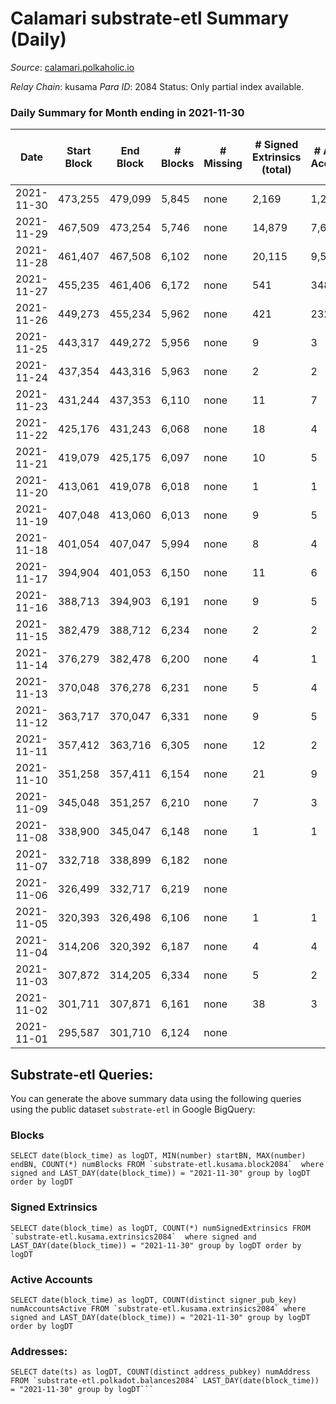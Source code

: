 # Calamari substrate-etl Summary (Daily)

_Source_: [calamari.polkaholic.io](https://calamari.polkaholic.io)

*Relay Chain*: kusama
*Para ID*: 2084
Status: Only partial index available.


### Daily Summary for Month ending in 2021-11-30


| Date | Start Block | End Block | # Blocks | # Missing | # Signed Extrinsics (total) | # Active Accounts | # Addresses with Balances | # Events | # Transfers | # XCM Transfers In | # XCM Transfers Out |
| ---- | ----------- | --------- | -------- | --------- | --------------------------- | ----------------- | ------------------------- | -------- | ----------- | ------------------ | ------------------- |
| 2021-11-30 | 473,255 | 479,099 | 5,845 | none | 2,169 | 1,227 | 19,205 | 19,885 | 1,651 ($12,665,069) |   |   |
| 2021-11-29 | 467,509 | 473,254 | 5,746 | none | 14,879 | 7,624 | 18,933 | 66,878 | 10,767 ($144,998,477) |   |   |
| 2021-11-28 | 461,407 | 467,508 | 6,102 | none | 20,115 | 9,529 |  | 82,652 | 12,620 ($30,934,259) |   |   |
| 2021-11-27 | 455,235 | 461,406 | 6,172 | none | 541 | 348 | 16,240 | 46,942 | 16,691 ($7,727.29) |   |   |
| 2021-11-26 | 449,273 | 455,234 | 5,962 | none | 421 | 232 | 16,234 | 93,828 | 16,217 ($430,747,517) |   |   |
| 2021-11-25 | 443,317 | 449,272 | 5,956 | none | 9 | 3 | 62 | 11,947 | 1 ($7.13) |   |   |
| 2021-11-24 | 437,354 | 443,316 | 5,963 | none | 2 | 2 | 61 | 11,938 | 2 ($0.70) |   |   |
| 2021-11-23 | 431,244 | 437,353 | 6,110 | none | 11 | 7 | 59 | 12,255 | 9 ($2.76) |   |   |
| 2021-11-22 | 425,176 | 431,243 | 6,068 | none | 18 | 4 | 55 | 12,187 | 18 ($1.02) |   |   |
| 2021-11-21 | 419,079 | 425,175 | 6,097 | none | 10 | 5 | 55 | 12,229 | 7 ($35.88) |   |   |
| 2021-11-20 | 413,061 | 419,078 | 6,018 | none | 1 | 1 | 50 | 12,043 | 1 ($0.36) |   |   |
| 2021-11-19 | 407,048 | 413,060 | 6,013 | none | 9 | 5 | 49 | 12,053 | 9 ($1.18) |   |   |
| 2021-11-18 | 401,054 | 407,047 | 5,994 | none | 8 | 4 | 46 | 12,020 | 8 ($2.62) |   |   |
| 2021-11-17 | 394,904 | 401,053 | 6,150 | none | 11 | 6 | 40 | 12,328 | 10 ($1.31) |   |   |
| 2021-11-16 | 388,713 | 394,903 | 6,191 | none | 9 | 5 | 38 | 12,412 | 9 ($30.04) |   |   |
| 2021-11-15 | 382,479 | 388,712 | 6,234 | none | 2 | 2 | 34 | 12,479 | 2 ($3.92) |   |   |
| 2021-11-14 | 376,279 | 382,478 | 6,200 | none | 4 | 1 | 32 | 12,407 |   |   |   |
| 2021-11-13 | 370,048 | 376,278 | 6,231 | none | 5 | 4 | 32 | 12,474 | 1 ($14.26) |   |   |
| 2021-11-12 | 363,717 | 370,047 | 6,331 | none | 9 | 5 | 31 | 12,681 | 7 ($1.94) |   |   |
| 2021-11-11 | 357,412 | 363,716 | 6,305 | none | 12 | 2 | 31 | 12,640 | 12 ($1.43) |   |   |
| 2021-11-10 | 351,258 | 357,411 | 6,154 | none | 21 | 9 | 30 | 12,360 | 18 ($36.86) |   |   |
| 2021-11-09 | 345,048 | 351,257 | 6,210 | none | 7 | 3 | 25 | 12,448 | 7 ($10.98) |   |   |
| 2021-11-08 | 338,900 | 345,047 | 6,148 | none | 1 | 1 | 20 | 12,301 | 1 ($14.26) |   |   |
| 2021-11-07 | 332,718 | 338,899 | 6,182 | none |  |  | 20 | 12,368 |   |   |   |
| 2021-11-06 | 326,499 | 332,717 | 6,219 | none |  |  | 20 | 12,441 |   |   |   |
| 2021-11-05 | 320,393 | 326,498 | 6,106 | none | 1 | 1 | 20 | 12,218 | 1 ($35.66) |   |   |
| 2021-11-04 | 314,206 | 320,392 | 6,187 | none | 4 | 4 | 20 | 12,393 | 4 ($35.76) |   |   |
| 2021-11-03 | 307,872 | 314,205 | 6,334 | none | 5 | 2 | 16 | 12,683 | 5 ($0.024) |   |   |
| 2021-11-02 | 301,711 | 307,871 | 6,161 | none | 38 | 3 | 15 | 12,419 | 4 ($250.31) |   |   |
| 2021-11-01 | 295,587 | 301,710 | 6,124 | none |  |  | 13 | 12,251 |   |   |   |

## Substrate-etl Queries:
You can generate the above summary data using the following queries using the public dataset `substrate-etl` in Google BigQuery:


### Blocks
```
SELECT date(block_time) as logDT, MIN(number) startBN, MAX(number) endBN, COUNT(*) numBlocks FROM `substrate-etl.kusama.block2084`  where signed and LAST_DAY(date(block_time)) = "2021-11-30" group by logDT order by logDT
```


### Signed Extrinsics
```
SELECT date(block_time) as logDT, COUNT(*) numSignedExtrinsics FROM `substrate-etl.kusama.extrinsics2084`  where signed and LAST_DAY(date(block_time)) = "2021-11-30" group by logDT order by logDT
```


### Active Accounts
```
SELECT date(block_time) as logDT, COUNT(distinct signer_pub_key) numAccountsActive FROM `substrate-etl.kusama.extrinsics2084` where signed and LAST_DAY(date(block_time)) = "2021-11-30" group by logDT order by logDT
```


### Addresses:
```
SELECT date(ts) as logDT, COUNT(distinct address_pubkey) numAddress FROM `substrate-etl.polkadot.balances2084` LAST_DAY(date(block_time)) = "2021-11-30" group by logDT```


